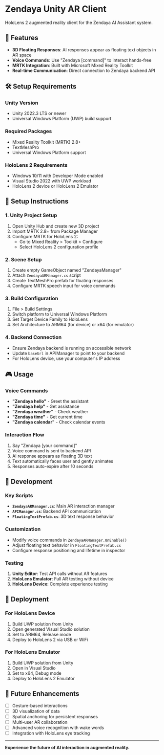 # Zendaya Unity AR Client

HoloLens 2 augmented reality client for the Zendaya AI Assistant system.

## 🥽 Features

- **3D Floating Responses**: AI responses appear as floating text objects in AR space
- **Voice Commands**: Use "Zendaya [command]" to interact hands-free
- **MRTK Integration**: Built with Microsoft Mixed Reality Toolkit
- **Real-time Communication**: Direct connection to Zendaya backend API

## 🛠️ Setup Requirements

### Unity Version
- Unity 2022.3 LTS or newer
- Universal Windows Platform (UWP) build support

### Required Packages
- Mixed Reality Toolkit (MRTK) 2.8+
- TextMeshPro
- Universal Windows Platform support

### HoloLens 2 Requirements
- Windows 10/11 with Developer Mode enabled
- Visual Studio 2022 with UWP workload
- HoloLens 2 device or HoloLens 2 Emulator

## 🚀 Setup Instructions

### 1. Unity Project Setup
1. Open Unity Hub and create new 3D project
2. Import MRTK 2.8+ from Package Manager
3. Configure MRTK for HoloLens 2:
   - Go to Mixed Reality > Toolkit > Configure
   - Select HoloLens 2 configuration profile

### 2. Scene Setup
1. Create empty GameObject named "ZendayaManager"
2. Attach `ZendayaARManager.cs` script
3. Create TextMeshPro prefab for floating responses
4. Configure MRTK speech input for voice commands

### 3. Build Configuration
1. File > Build Settings
2. Switch platform to Universal Windows Platform
3. Set Target Device Family to HoloLens
4. Set Architecture to ARM64 (for device) or x64 (for emulator)

### 4. Backend Connection
- Ensure Zendaya backend is running on accessible network
- Update `baseUrl` in APIManager to point to your backend
- For HoloLens device, use your computer's IP address

## 🎮 Usage

### Voice Commands
- **"Zendaya hello"** - Greet the assistant
- **"Zendaya help"** - Get assistance
- **"Zendaya weather"** - Check weather
- **"Zendaya time"** - Get current time
- **"Zendaya calendar"** - Check calendar events

### Interaction Flow
1. Say "Zendaya [your command]"
2. Voice command is sent to backend API
3. AI response appears as floating 3D text
4. Text automatically faces user and gently animates
5. Responses auto-expire after 10 seconds

## 🔧 Development

### Key Scripts
- **`ZendayaARManager.cs`**: Main AR interaction manager
- **`APIManager.cs`**: Backend API communication
- **`FloatingTextPrefab.cs`**: 3D text response behavior

### Customization
- Modify voice commands in `ZendayaARManager.OnEnable()`
- Adjust floating text behavior in `FloatingTextPrefab.cs`
- Configure response positioning and lifetime in inspector

### Testing
1. **Unity Editor**: Test API calls without AR features
2. **HoloLens Emulator**: Full AR testing without device
3. **HoloLens Device**: Complete experience testing

## 📱 Deployment

### For HoloLens Device
1. Build UWP solution from Unity
2. Open generated Visual Studio solution
3. Set to ARM64, Release mode
4. Deploy to HoloLens 2 via USB or WiFi

### For HoloLens Emulator
1. Build UWP solution from Unity
2. Open in Visual Studio
3. Set to x64, Debug mode
4. Deploy to HoloLens 2 Emulator

## 🎯 Future Enhancements

- [ ] Gesture-based interactions
- [ ] 3D visualization of data
- [ ] Spatial anchoring for persistent responses
- [ ] Multi-user AR collaboration
- [ ] Advanced voice recognition with wake words
- [ ] Integration with HoloLens eye tracking

---

**Experience the future of AI interaction in augmented reality.**